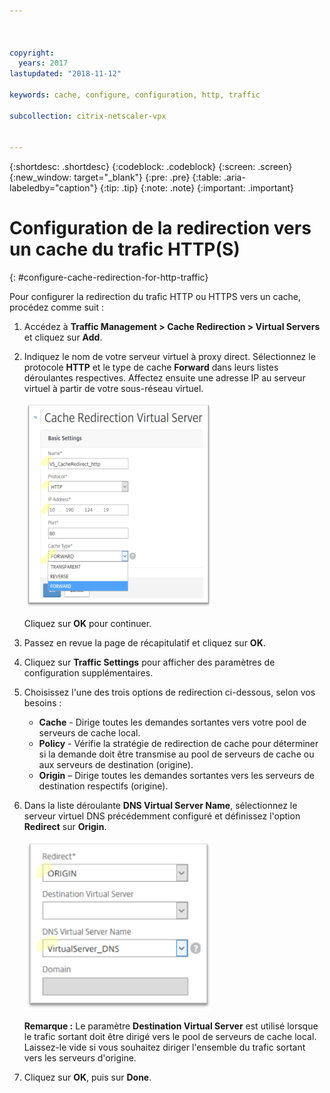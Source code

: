 ```yaml
---



copyright:
  years: 2017
lastupdated: "2018-11-12"

keywords: cache, configure, configuration, http, traffic

subcollection: citrix-netscaler-vpx


---
```


{:shortdesc: .shortdesc}
{:codeblock: .codeblock}
{:screen: .screen}
{:new_window: target="_blank"}
{:pre: .pre}
{:table: .aria-labeledby="caption"}
{:tip: .tip}
{:note: .note}
{:important: .important}

# Configuration de la redirection vers un cache du trafic HTTP(S)
{: #configure-cache-redirection-for-http-traffic}

Pour configurer la redirection du trafic HTTP ou HTTPS vers un cache, procédez comme suit :

1. Accédez à **Traffic Management > Cache Redirection > Virtual Servers** et cliquez sur **Add**.
2. Indiquez le nom de votre serveur virtuel à proxy direct. Sélectionnez le protocole **HTTP** et le type de cache **Forward** dans leurs listes déroulantes respectives. Affectez ensuite une adresse IP au serveur virtuel à partir de votre sous-réseau virtuel.

	<img src="images/fp12.png" alt="dessin" style="width: 300px;"/>

	Cliquez sur **OK** pour continuer.

3. Passez en revue la page de récapitulatif et cliquez sur **OK**.  
4. Cliquez sur **Traffic Settings** pour afficher des paramètres de configuration supplémentaires.
5. Choisissez l'une des trois options de redirection ci-dessous, selon vos besoins :
	* **Cache** - Dirige toutes les demandes sortantes vers votre pool de serveurs de cache local.
	* **Policy** - Vérifie la stratégie de redirection de cache pour déterminer si la demande doit être transmise au pool de serveurs de cache ou aux serveurs de destination (origine).
	* **Origin** – Dirige toutes les demandes sortantes vers les serveurs de destination respectifs (origine).

6. Dans la liste déroulante **DNS Virtual Server Name**, sélectionnez le serveur virtuel DNS précédemment configuré et définissez l'option **Redirect** sur **Origin**.

	<img src="images/fp13.png" alt="dessin" style="width: 300px;"/>

	**Remarque :** Le paramètre **Destination Virtual Server** est utilisé lorsque le trafic sortant doit être dirigé vers le pool de serveurs de cache local. Laissez-le vide si vous souhaitez diriger l'ensemble du trafic sortant vers les serveurs d'origine.

7. Cliquez sur **OK**, puis sur **Done**.
